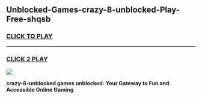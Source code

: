 
## Unblocked-Games-crazy-8-unblocked-Play-Free-shqsb
<h3>
<a href="https://premium76.site?title=crazy-8-unblocked&ref=21A">CLICK TO PLAY</a></h3>
<hr>

<h3>
<a href="https://premium76.site?title=crazy-8-unblocked&ref=21A">CLICK 2 PLAY</a>
  
</h3>

<a href="https://premium76.site?title=crazy-8-unblocked&ref=21A"><img src="https://clearcache.store/games.png"></a>


**crazy-8-unblocked games unblocked: Your Gateway to Fun and Accessible Online Gaming**
